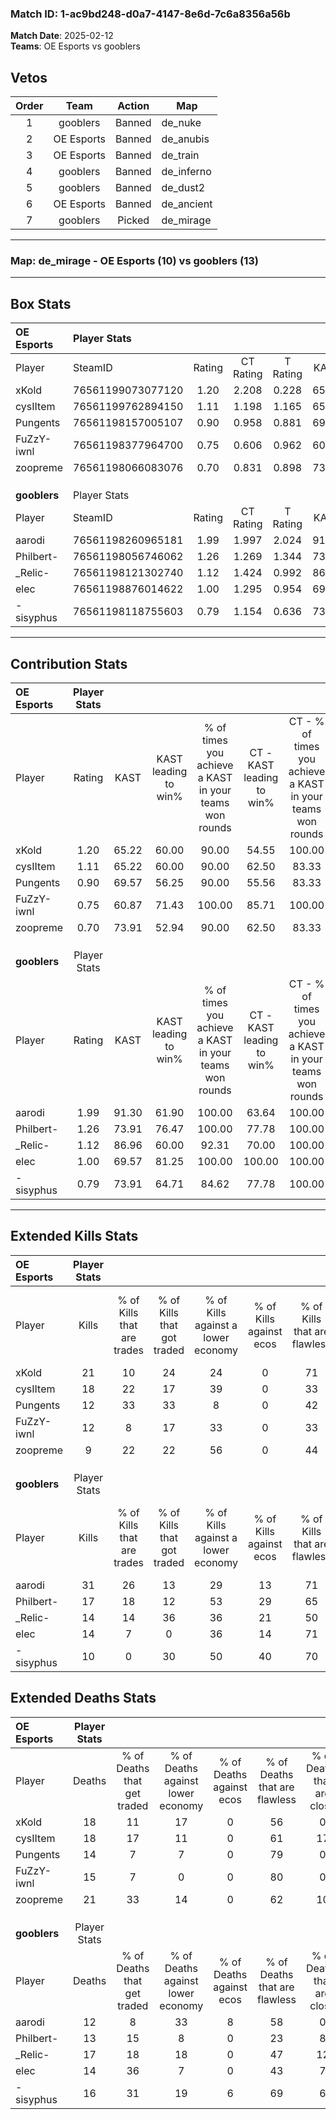 ### Match ID: 1-ac9bd248-d0a7-4147-8e6d-7c6a8356a56b  
**Match Date**: 2025-02-12  
**Teams**: OE Esports vs gooblers  

## Vetos  

| Order | Team | Action | Map |
| :---: | :--: | :----: | --- |
| 1 | gooblers | Banned | de_nuke |
| 2 | OE Esports | Banned | de_anubis |
| 3 | OE Esports | Banned | de_train |
| 4 | gooblers | Banned | de_inferno |
| 5 | gooblers | Banned | de_dust2 |
| 6 | OE Esports | Banned | de_ancient |
| 7 | gooblers | Picked | de_mirage |

---  

### **Map**: de_mirage - OE Esports (10) vs gooblers (13)  
---  

## Box Stats  

| **OE Esports** | Player Stats      |        |           |          |       |       |       |         |        |      |     |
| :- | :- | :-: | :-: | :-: | :-: | :-: | :-: | :-: | :-: | :-: | :-: |
| Player         | SteamID           | Rating | CT Rating | T Rating | KAST  |  ADR  | Kills | Assists | Deaths | K/D  | HS% |
| xKold          | 76561199073077120 |  1.20  |   2.208   |  0.228   | 65.22 | 86.2  |  21   |    3    |   18   | 1.17 | 47  |
| cysIItem       | 76561199762894150 |  1.11  |   1.198   |  1.165   | 65.22 | 93.3  |  18   |    4    |   18   | 1.00 | 77  |
| Pungents       | 76561198157005107 |  0.90  |   0.958   |  0.881   | 69.57 | 59.6  |  12   |    2    |   14   | 0.86 | 50  |
| FuZzY-iwnl     | 76561198377964700 |  0.75  |   0.606   |  0.962   | 60.87 | 43.6  |  12   |    1    |   15   | 0.80 | 50  |
| zoopreme       | 76561198066083076 |  0.70  |   0.831   |  0.898   | 73.91 | 65.4  |   9   |    9    |   21   | 0.43 | 22  |
|                |                   |        |           |          |       |       |       |         |        |      |     |
|                |                   |        |           |          |       |       |       |         |        |      |     |
|                |                   |        |           |          |       |       |       |         |        |      |     |
| **gooblers**   | Player Stats      |        |           |          |       |       |       |         |        |      |     |
| Player         | SteamID           | Rating | CT Rating | T Rating | KAST  |  ADR  | Kills | Assists | Deaths | K/D  | HS% |
| aarodi         | 76561198260965181 |  1.99  |   1.997   |  2.024   | 91.30 | 116.6 |  31   |    0    |   12   | 2.58 | 48  |
| Philbert-      | 76561198056746062 |  1.26  |   1.269   |  1.344   | 73.91 | 94.3  |  17   |    5    |   13   | 1.31 | 64  |
| _Relic-        | 76561198121302740 |  1.12  |   1.424   |  0.992   | 86.96 | 76.4  |  14   |   11    |   17   | 0.82 | 50  |
| elec           | 76561198876014622 |  1.00  |   1.295   |  0.954   | 69.57 | 66.8  |  14   |    3    |   14   | 1.00 | 57  |
| -sisyphus      | 76561198118755603 |  0.79  |   1.154   |  0.636   | 73.91 | 51.0  |  10   |    5    |   16   | 0.63 | 70  |
---  

## Contribution Stats  

| **OE Esports** | Player Stats |       |                      |                                                        |                           |                                                             |                          |                                                            |
| :- | :-: | :-: | :-: | :-: | :-: | :-: | :-: | :-: |
| Player         |    Rating    | KAST  | KAST leading to win% | % of times you achieve a KAST in your teams won rounds | CT - KAST leading to win% | CT - % of times you achieve a KAST in your teams won rounds | T - KAST leading to win% | T - % of times you achieve a KAST in your teams won rounds |
| xKold          |     1.20     | 65.22 |        60.00         |                         90.00                          |           54.55           |                           100.00                            |          75.00           |                           75.00                            |
| cysIItem       |     1.11     | 65.22 |        60.00         |                         90.00                          |           62.50           |                            83.33                            |          57.14           |                           100.00                           |
| Pungents       |     0.90     | 69.57 |        56.25         |                         90.00                          |           55.56           |                            83.33                            |          57.14           |                           100.00                           |
| FuZzY-iwnl     |     0.75     | 60.87 |        71.43         |                         100.00                         |           85.71           |                           100.00                            |          57.14           |                           100.00                           |
| zoopreme       |     0.70     | 73.91 |        52.94         |                         90.00                          |           62.50           |                            83.33                            |          44.44           |                           100.00                           |
|                |              |       |                      |                                                        |                           |                                                             |                          |                                                            |
|                |              |       |                      |                                                        |                           |                                                             |                          |                                                            |
|                |              |       |                      |                                                        |                           |                                                             |                          |                                                            |
| **gooblers**   | Player Stats |       |                      |                                                        |                           |                                                             |                          |                                                            |
| Player         |    Rating    | KAST  | KAST leading to win% | % of times you achieve a KAST in your teams won rounds | CT - KAST leading to win% | CT - % of times you achieve a KAST in your teams won rounds | T - KAST leading to win% | T - % of times you achieve a KAST in your teams won rounds |
| aarodi         |     1.99     | 91.30 |        61.90         |                         100.00                         |           63.64           |                           100.00                            |          60.00           |                           100.00                           |
| Philbert-      |     1.26     | 73.91 |        76.47         |                         100.00                         |           77.78           |                           100.00                            |          75.00           |                           100.00                           |
| _Relic-        |     1.12     | 86.96 |        60.00         |                         92.31                          |           70.00           |                           100.00                            |          50.00           |                           83.33                            |
| elec           |     1.00     | 69.57 |        81.25         |                         100.00                         |          100.00           |                           100.00                            |          66.67           |                           100.00                           |
| -sisyphus      |     0.79     | 73.91 |        64.71         |                         84.62                          |           77.78           |                           100.00                            |          50.00           |                           66.67                            |
---  

## Extended Kills Stats  

| **OE Esports** | Player Stats |                            |                            |                                    |                         |                              |                                 |                                       |                    |           |
| :- | :-: | :-: | :-: | :-: | :-: | :-: | :-: | :-: | :-: | :-: |
| Player         |    Kills     | % of Kills that are trades | % of Kills that got traded | % of Kills against a lower economy | % of Kills against ecos | % of Kills that are flawless | % of Kills that are close duels | % of Kills that are assisted by flash | Pistol Round Kills | AWP Kills |
| xKold          |      21      |             10             |             24             |                 24                 |            0            |              71              |                5                |                   0                   |         7          |     1     |
| cysIItem       |      18      |             22             |             17             |                 39                 |            0            |              33              |               11                |                   0                   |         0          |     3     |
| Pungents       |      12      |             33             |             33             |                 8                  |            0            |              42              |                8                |                   0                   |         0          |     1     |
| FuZzY-iwnl     |      12      |             8              |             17             |                 33                 |            0            |              33              |                8                |                   8                   |         0          |     0     |
| zoopreme       |      9       |             22             |             22             |                 56                 |            0            |              44              |                0                |                   0                   |         0          |     2     |
|                |              |                            |                            |                                    |                         |                              |                                 |                                       |                    |           |
|                |              |                            |                            |                                    |                         |                              |                                 |                                       |                    |           |
|                |              |                            |                            |                                    |                         |                              |                                 |                                       |                    |           |
| **gooblers**   | Player Stats |                            |                            |                                    |                         |                              |                                 |                                       |                    |           |
| Player         |    Kills     | % of Kills that are trades | % of Kills that got traded | % of Kills against a lower economy | % of Kills against ecos | % of Kills that are flawless | % of Kills that are close duels | % of Kills that are assisted by flash | Pistol Round Kills | AWP Kills |
| aarodi         |      31      |             26             |             13             |                 29                 |           13            |              71              |                3                |                   3                   |         10         |     3     |
| Philbert-      |      17      |             18             |             12             |                 53                 |           29            |              65              |                6                |                   0                   |         0          |     1     |
| _Relic-        |      14      |             14             |             36             |                 36                 |           21            |              50              |               14                |                   0                   |         0          |     2     |
| elec           |      14      |             7              |             0              |                 36                 |           14            |              71              |                7                |                   0                   |         7          |     0     |
| -sisyphus      |      10      |             0              |             30             |                 50                 |           40            |              70              |                0                |                   0                   |         0          |     1     |
## Extended Deaths Stats  

| **OE Esports** | Player Stats |                             |                                   |                          |                               |                            |                           |               |
| :- | :-: | :-: | :-: | :-: | :-: | :-: | :-: | :-: |
| Player         |    Deaths    | % of Deaths that get traded | % of Deaths against lower economy | % of Deaths against ecos | % of Deaths that are flawless | % of Deaths that are close | % of Deaths while blinded | Deaths to AWP |
| xKold          |      18      |             11              |                17                 |            0             |              56               |             0              |             0             |       4       |
| cysIItem       |      18      |             17              |                11                 |            0             |              61               |             17             |             0             |       4       |
| Pungents       |      14      |              7              |                 7                 |            0             |              79               |             0              |             0             |       4       |
| FuZzY-iwnl     |      15      |              7              |                 0                 |            0             |              80               |             0              |             7             |       3       |
| zoopreme       |      21      |             33              |                14                 |            0             |              62               |             10             |             0             |       2       |
|                |              |                             |                                   |                          |                               |                            |                           |               |
|                |              |                             |                                   |                          |                               |                            |                           |               |
|                |              |                             |                                   |                          |                               |                            |                           |               |
| **gooblers**   | Player Stats |                             |                                   |                          |                               |                            |                           |               |
| Player         |    Deaths    | % of Deaths that get traded | % of Deaths against lower economy | % of Deaths against ecos | % of Deaths that are flawless | % of Deaths that are close | % of Deaths while blinded | Deaths to AWP |
| aarodi         |      12      |              8              |                33                 |            8             |              58               |             0              |             0             |       2       |
| Philbert-      |      13      |             15              |                 8                 |            0             |              23               |             8              |             0             |       1       |
| _Relic-        |      17      |             18              |                18                 |            0             |              47               |             12             |             6             |       1       |
| elec           |      14      |             36              |                 7                 |            0             |              43               |             7              |             0             |       2       |
| -sisyphus      |      16      |             31              |                19                 |            6             |              69               |             6              |             0             |       1       |

